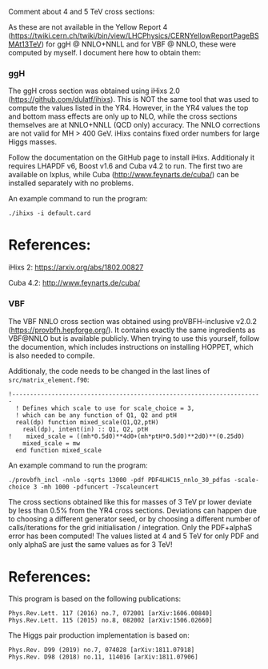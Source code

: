 Comment about 4 and 5 TeV cross sections:

As these are not available in the Yellow Report 4 (https://twiki.cern.ch/twiki/bin/view/LHCPhysics/CERNYellowReportPageBSMAt13TeV) for ggH @ NNLO+NNLL and for VBF @ NNLO, these were computed by myself. I document here how to obtain them:

### ggH

The ggH cross section was obtained using iHixs 2.0 (https://github.com/dulatf/ihixs). This is NOT the same tool that was used to compute the values listed in the YR4. However, in the YR4 values the top and bottom mass effects are only up to NLO, while the cross sections themselves are at NNLO+NNLL (QCD only) accuracy. The NNLO corrections are not valid for MH > 400 GeV. iHixs contains fixed order numbers for large Higgs masses.

Follow the documentation on the GitHub page to install iHixs. Additionaly it requires LHAPDF v6, Boost v1.6 and Cuba v4.2 to run. The first two are available on lxplus, while Cuba (http://www.feynarts.de/cuba/) can be installed separately with no problems.

An example command to run the program:

    ./ihixs -i default.card

# References:
iHixs 2:
    https://arxiv.org/abs/1802.00827

Cuba 4.2:
    http://www.feynarts.de/cuba/

### VBF

The VBF NNLO cross section was obtained using proVBFH-inclusive v2.0.2 (https://provbfh.hepforge.org/). It contains exactly the same ingredients as VBF@NNLO but is available publicly. When trying to use this yourself, follow the documention, which includes instructions on installing HOPPET, which is also needed to compile.

Additionaly, the code needs to be changed in the last lines of `src/matrix_element.f90`:

    !----------------------------------------------------------------------
      ! Defines which scale to use for scale_choice = 3,
      ! which can be any function of Q1, Q2 and ptH
      real(dp) function mixed_scale(Q1,Q2,ptH)
        real(dp), intent(in) :: Q1, Q2, ptH
    !    mixed_scale = ((mh*0.5d0)**4d0+(mh*ptH*0.5d0)**2d0)**(0.25d0)
        mixed_scale = mw
      end function mixed_scale

An example command to run the program:

    ./provbfh_incl -nnlo -sqrts 13000 -pdf PDF4LHC15_nnlo_30_pdfas -scale-choice 3 -mh 1000 -pdfuncert -7scaleuncert

The cross sections obtained like this for masses of 3 TeV pr lower deviate by less than 0.5% from the YR4 cross sections. Deviations can happen due to choosing a different generator seed, or by choosing a different number of calls/iterations for the grid initialisation / integration. 
Only the PDF+alphaS error has been computed! The values listed at 4 and 5 TeV for only PDF and only alphaS are just the same values as for 3 TeV!

# References:
This program is based on the following publications:

    Phys.Rev.Lett. 117 (2016) no.7, 072001 [arXiv:1606.00840]
    Phys.Rev.Lett. 115 (2015) no.8, 082002 [arXiv:1506.02660] 

The Higgs pair production implementation is based on:

    Phys.Rev. D99 (2019) no.7, 074028 [arXiv:1811.07918]
    Phys.Rev. D98 (2018) no.11, 114016 [arXiv:1811.07906] 
